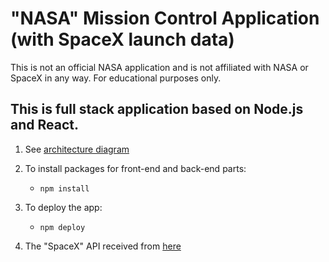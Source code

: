 # "NASA" Mission Control Application (with SpaceX launch data)
This is not an official NASA application and is not affiliated with NASA or SpaceX in any way. For educational purposes only.

## This is full stack application based on **Node.js** and **React**.

1. See [architecture diagram](./diagram.png)

2. To install packages for front-end and back-end parts:
    - `npm install`

3. To deploy the app:
    - `npm deploy`

4. The "SpaceX" API received from [here](https://github.com/r-spacex/SpaceX-API)